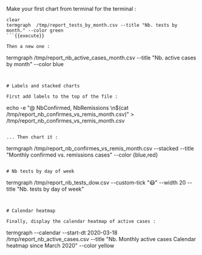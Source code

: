 Make your first chart from terminal for the terminal :

```
clear
termgraph  /tmp/report_tests_by_month.csv --title "Nb. tests by month." --color green
```{{execute}}

Then a new one :

```
termgraph  /tmp/report_nb_active_cases_month.csv --title "Nb. active cases by month" --color blue
```{{execute}}


# Labels and stacked charts

First add labels to the top of the file :

```
echo -e "@ NbConfirmed, NbRemissions \n$(cat /tmp/report_nb_confirmes_vs_remis_month.csv)" > /tmp/report_nb_confirmes_vs_remis_month.csv
```{{execute}}

... Then chart it :

```
termgraph /tmp/report_nb_confirmes_vs_remis_month.csv --stacked --title "Monthly confirmed vs. remissions cases" --color {blue,red}
```{{execute}}

# Nb tests by day of week

```
termgraph /tmp/report_nb_tests_dow.csv --custom-tick "😷" --width 20 --title "Nb. tests by day of week"
```{{execute}} 


# Calendar heatmap
 
Finally, display the calendar heatmap of active cases :

``` 
termgraph --calendar --start-dt 2020-03-18 /tmp/report_nb_active_cases.csv --title "Nb. Monthly active cases Calendar heatmap since March 2020" --color yellow
```{{execute}}